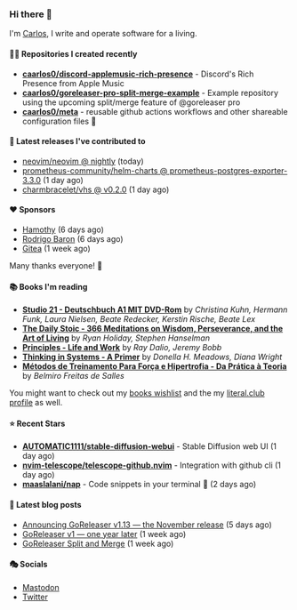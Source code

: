 ### Hi there 👋

I'm [Carlos](https://caarlos0.dev), I write and operate software for a living.

#### 👨‍💻 Repositories I created recently
- **[caarlos0/discord-applemusic-rich-presence](https://github.com/caarlos0/discord-applemusic-rich-presence)** - Discord&#39;s Rich Presence from Apple Music
- **[caarlos0/goreleaser-pro-split-merge-example](https://github.com/caarlos0/goreleaser-pro-split-merge-example)** - Example repository using the upcoming split/merge feature of @goreleaser pro
- **[caarlos0/meta](https://github.com/caarlos0/meta)** - reusable github actions workflows and other shareable configuration files 🫥

#### 🚀 Latest releases I've contributed to


- [neovim/neovim @ nightly](https://github.com/neovim/neovim/releases/tag/nightly) (today)
- [prometheus-community/helm-charts @ prometheus-postgres-exporter-3.3.0](https://github.com/prometheus-community/helm-charts/releases/tag/prometheus-postgres-exporter-3.3.0) (1 day ago)
- [charmbracelet/vhs @ v0.2.0](https://github.com/charmbracelet/vhs/releases/tag/v0.2.0) (1 day ago)

#### ❤️ Sponsors
- [Hamothy](https://github.com/sgoudham) (6 days ago)
- [Rodrigo Baron](https://github.com/rodrigobaron) (6 days ago)
- [Gitea](https://github.com/go-gitea) (1 week ago)

Many thanks everyone! 🙏

#### 📚 Books I'm reading
- **[Studio 21 - Deutschbuch A1 MIT DVD-Rom](https://literal.club/caarlos0/book/laura-nielsen-hermann-funk-beate-redecker-christina-kuhn-kerstin-rische-beate-lex-studio-21-c60yd)** by _Christina Kuhn, Hermann Funk, Laura Nielsen, Beate Redecker, Kerstin Rische, Beate Lex_
- **[The Daily Stoic - 366 Meditations on Wisdom, Perseverance, and the Art of Living](https://literal.club/caarlos0/book/the-daily-stoic-lbfbd)** by _Ryan Holiday, Stephen Hanselman_
- **[Principles - Life and Work](https://literal.club/caarlos0/book/ray-dalioray-daliojeremy-bobbprinciples-a9caw)** by _Ray Dalio, Jeremy Bobb_
- **[Thinking in Systems - A Primer](https://literal.club/caarlos0/book/thinking-in-systems-0q34a)** by _Donella H. Meadows, Diana Wright_
- **[Métodos de Treinamento Para Força e Hipertrofia - Da Prática à Teoria](https://literal.club/caarlos0/book/belmiro-freitas-de-salles-metodos-de-treinamento-para-forca-e-hipertrofia-i4nb7)** by _Belmiro Freitas de Salles_

You might want to check out my [books
wishlist](https://www.amazon.com.br/hz/wishlist/ls/EB8P7VS717SV) and the my
[literal.club profile](https://literal.club/caarlos0) as well.

#### ⭐ Recent Stars
- **[AUTOMATIC1111/stable-diffusion-webui](https://github.com/AUTOMATIC1111/stable-diffusion-webui)** - Stable Diffusion web UI (1 day ago)
- **[nvim-telescope/telescope-github.nvim](https://github.com/nvim-telescope/telescope-github.nvim)** - Integration with github cli (1 day ago)
- **[maaslalani/nap](https://github.com/maaslalani/nap)** - Code snippets in your terminal 🛌 (2 days ago)

#### 📄 Latest blog posts
- [Announcing GoReleaser v1.13 — the November release](https://carlosbecker.com/posts/goreleaser-v1.13/) (5 days ago)
- [GoReleaser v1 — one year later](https://carlosbecker.com/posts/goreleaser-v1-1year/) (1 week ago)
- [GoReleaser Split and Merge](https://carlosbecker.com/posts/goreleaser-split-merge/) (1 week ago)

#### 🎭 Socials

- <a href="https://mastodon.social/@caarlos0" rel="me">Mastodon</a>
- <a href="https://twitter.com/caarlos0" rel="me">Twitter</a>
